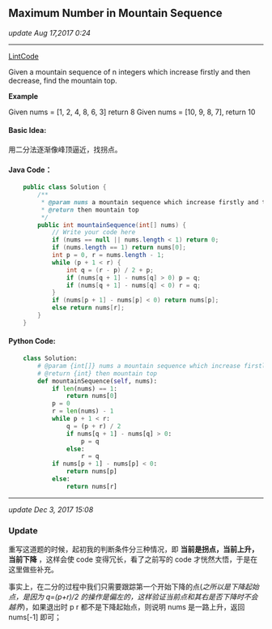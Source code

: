 ## Maximum Number in Mountain Sequence
_update Aug 17,2017  0:24_

---
[LintCode](http://www.lintcode.com/en/problem/maximum-number-in-mountain-sequence/)

Given a mountain sequence of n integers which increase firstly and then decrease, find the mountain top.

**Example**

Given nums = [1, 2, 4, 8, 6, 3] return 8
Given nums = [10, 9, 8, 7], return 10

#### Basic Idea:
用二分法逐渐像峰顶逼近，找拐点。

#### Java Code：
```java
    public class Solution {
        /**
         * @param nums a mountain sequence which increase firstly and then decrease
         * @return then mountain top
         */
        public int mountainSequence(int[] nums) {
            // Write your code here
            if (nums == null || nums.length < 1) return 0;
            if (nums.length == 1) return nums[0];
            int p = 0, r = nums.length - 1;
            while (p + 1 < r) {
                int q = (r - p) / 2 + p;
                if (nums[q + 1] - nums[q] > 0) p = q;
                if (nums[q + 1] - nums[q] < 0) r = q;
            }
            if (nums[p + 1] - nums[p] < 0) return nums[p];
            else return nums[r];
        }
    }
```

#### Python Code:
```python
    class Solution:
        # @param {int[]} nums a mountain sequence which increase firstly and then decrease
        # @return {int} then mountain top
        def mountainSequence(self, nums):
            if len(nums) == 1:
                return nums[0]
            p = 0
            r = len(nums) - 1
            while p + 1 < r:
                q = (p + r) / 2
                if nums[q + 1] - nums[q] > 0:
                    p = q
                else:
                    r = q
            if nums[p + 1] - nums[p] < 0:
                return nums[p]
            else:
                return nums[r]
```
---
_update Dec 3, 2017  15:08_

### Update
重写这道题的时候，起初我的判断条件分三种情况，即 **当前是拐点，当前上升，当前下降** ，这样会使 code 变得冗长，看了之前写的 code 才恍然大悟，于是在这里做些补充。

事实上，在二分的过程中我们只需要跟踪第一个开始下降的点(_之所以是下降起始点，是因为 q=(p+r)/2 的操作是偏左的，这样验证当前点和其右是否下降时不会越界_)，如果退出时 p r 都不是下降起始点，则说明 nums 是一路上升，返回 nums[-1] 即可；



